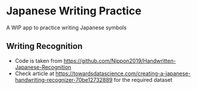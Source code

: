 # Japanese Writing Practice
A WIP app to practice writing Japanese symbols

## Writing Recognition
* Code is taken from https://github.com/Nippon2019/Handwritten-Japanese-Recognition
* Check article at https://towardsdatascience.com/creating-a-japanese-handwriting-recognizer-70be12732889 for the required dataset
